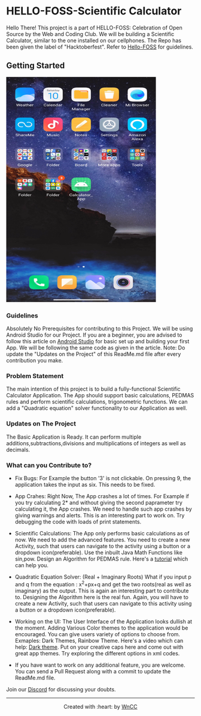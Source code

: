 # HELLO-FOSS-Scientific Calculator

Hello There!
This project is a part of HELLO-FOSS: Celebration of Open Source by the Web and Coding Club. We will be building a Scientific Calculator, similar to the one installed on our cellphones. The Repo has been given the label of "Hacktoberfest". Refer to [Hello-FOSS](https://github.com/wncc/Hello-FOSS) for guidelines.

## Getting Started

<img src="calculator_image.gif" width="400" height="600">

### Guidelines
Absolutely No Prerequisites for contributing to this Project.
We will be using Android Studio for our Project. If you are a beginner, you are advised to follow this article on [Android Studio](https://www.wncc-iitb.org/wiki/index.php/Android_Studio) for basic set up and building your first App. We will be following the same code as given in the article. 
Note:  Do update the "Updates on the Project" of this ReadMe.md file after every contribution you make.

### Problem Statement

The main intention of this project is to build a fully-functional Scientific Calculator Application. The App should support basic calculations, PEDMAS rules and perform scientific calculations, trigonometric functions. We can add a "Quadratic equation" solver functionality to our Application as well.

### Updates on The Project

The Basic Application is Ready. It can perform multiple additions,subtractions,divisions and multiplications of integers as well as decimals.

### What can you Contribute to?

- Fix Bugs: For Example the button '3' is not clickable. On pressing 9, the application takes the input as six. This needs to be fixed.

- App Crahes: Right Now, The App crashes a lot of times. For Example if you try calculating 2* and without giving the second paprameter try calculating it, the App crashes. We need to handle such app crashes by giving warnings and alerts. This is an interesting part to work on. Try debugging the code with loads of print statements. 

- Scientific Calculations: The App only performs basic calculations as of now. We need to add the advanced features. You need to create a new Activity, such that users can  navigate to the activity using a button or a dropdown icon(preferable). Use the inbuilt Java Math Functions like sin,pow. Design an Algorithm for PEDMAS rule. Here's a [tutorial](https://www.youtube.com/watch?v=taEpczciQXk&feature=youtu.be) which can help you.

- Quadratic Equation Solver: (Real + Imaginary Roots) What if you input p and q from the equation : x<sup>2</sup>+px+q and get the two roots(real as well as imaginary) as the output. This is again an interesting part to contribute to. Designing the Algorithm here is the real fun. Again, you will have to create a new Activity, such that users can navigate to this activity using a button or a dropdown icon(preferable).

- Working on the UI: The User Interface of the Application looks dullish at the moment. Adding Various Color themes to the application would be encouraged. You can give users variety of options to choose from. Exmaples: Dark Themes, Rainbow Theme. Here's a video which can help: [Dark theme](https://www.youtube.com/watch?v=QhGf8fGJM8U). Put on your creative caps here and come out with great app themes. Try exploring the different options in xml codes.

- If you have want to work on any additional feature, you are welcome. You can send a Pull Request along with a commit to update the ReadMe.md file.

Join our [Discord](https://discord.com/invite/mzhyrvS) for discussing your doubts.

***

<p align="center">Created with :heart: by <a href="https://www.wncc-iitb.org/">WnCC</a></p>





